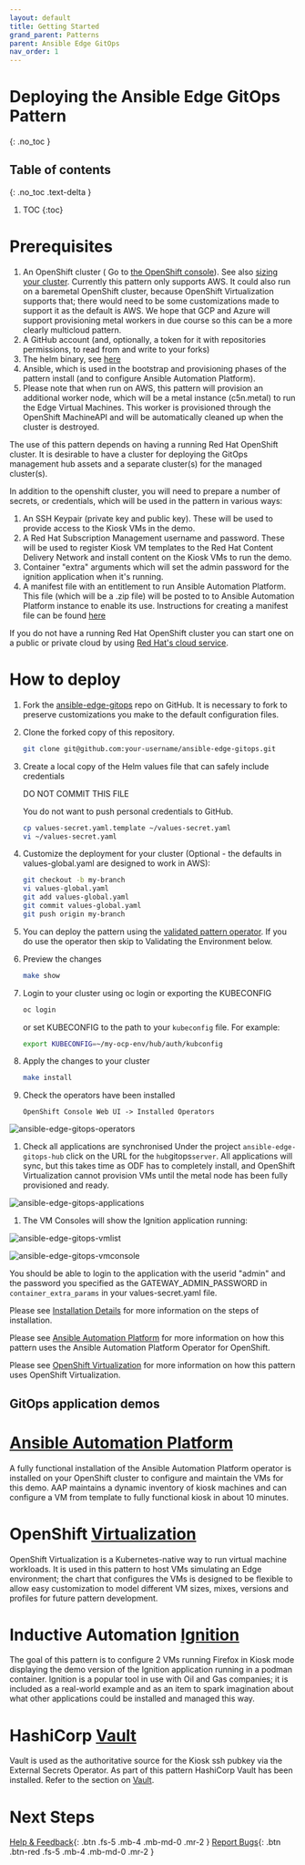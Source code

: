 ```yaml
---
layout: default
title: Getting Started
grand_parent: Patterns
parent: Ansible Edge GitOps
nav_order: 1
---
```


# Deploying the Ansible Edge GitOps Pattern

{: .no_toc }

## Table of contents

{: .no_toc .text-delta }

1. TOC
{:toc}

# Prerequisites

1. An OpenShift cluster ( Go to [the OpenShift console](https://console.redhat.com/openshift/create)). See also [sizing your cluster](../cluster-sizing). Currently this pattern only supports AWS. It could also run on a baremetal OpenShift cluster, because OpenShift Virtualization supports that; there would need to be some customizations made to support it as the default is AWS. We hope that GCP and Azure will support provisioning metal workers in due course so this can be a more clearly multicloud pattern.
1. A GitHub account (and, optionally, a token for it with repositories permissions, to read from and write to your forks)
1. The helm binary, see [here](https://helm.sh/docs/intro/install/)
1. Ansible, which is used in the bootstrap and provisioning phases of the pattern install (and to configure Ansible Automation Platform).
1. Please note that when run on AWS, this pattern will provision an additional worker node, which will be a metal instance (c5n.metal) to run the Edge Virtual Machines. This worker is provisioned through the OpenShift MachineAPI and will be automatically cleaned up when the cluster is destroyed.

The use of this pattern depends on having a running Red Hat
OpenShift cluster. It is desirable to have a cluster for deploying the GitOps
management hub assets and a separate cluster(s) for the managed cluster(s).

In addition to the openshift cluster, you will need to prepare a number of secrets, or credentials, which will be used
in the pattern in various ways:

1. An SSH Keypair (private key and public key).  These will be used to provide access to the Kiosk VMs in the demo.
1. A Red Hat Subscription Management username and password. These will be used to register Kiosk VM templates to the Red Hat Content Delivery Network and install content on the Kiosk VMs to run the demo.
1. Container "extra" arguments which will set the admin password for the ignition application when it's running.
1. A manifest file with an entitlement to run Ansible Automation Platform. This file (which will be a .zip file) will be posted to to Ansible Automation Platform instance to enable its use.  Instructions for creating a manifest file can be found [here](https://www.redhat.com/en/blog/how-create-and-use-red-hat-satellite-manifest)

If you do not have a running Red Hat OpenShift cluster you can start one on a
public or private cloud by using [Red Hat's cloud
service](https://console.redhat.com/openshift/create).

# How to deploy

1. Fork the [ansible-edge-gitops](https://github.com/hybrid-cloud-patterns/ansible-edge-gitops) repo on GitHub.  It is necessary to fork to preserve customizations you make to the default configuration files.

1. Clone the forked copy of this repository.

    ```sh
    git clone git@github.com:your-username/ansible-edge-gitops.git
    ```

1. Create a local copy of the Helm values file that can safely include credentials

    DO NOT COMMIT THIS FILE

    You do not want to push personal credentials to GitHub.

    ```sh
    cp values-secret.yaml.template ~/values-secret.yaml
    vi ~/values-secret.yaml
    ```

1. Customize the deployment for your cluster (Optional - the defaults in values-global.yaml are designed to work in AWS):

   ```sh
   git checkout -b my-branch
   vi values-global.yaml
   git add values-global.yaml
   git commit values-global.yaml
   git push origin my-branch
   ```

1. You can deploy the pattern using the [validated pattern operator](/infrastructure/using-validated-pattern-operator/). If you do use the operator then skip to Validating the Environment below.

1. Preview the changes

    ```sh
    make show
    ```

1. Login to your cluster using oc login or exporting the KUBECONFIG

    ```sh
    oc login
    ```

    or set KUBECONFIG to the path to your `kubeconfig` file. For example:

    ```sh
    export KUBECONFIG=~/my-ocp-env/hub/auth/kubconfig
    ```

1. Apply the changes to your cluster

    ```sh
    make install
    ```

1. Check the operators have been installed

    ```text
    OpenShift Console Web UI -> Installed Operators
    ```

![ansible-edge-gitops-operators](/images/ansible-edge-gitops/aeg-operators.png "Ansible Edge GitOps Operators")

1. Check all applications are synchronised
    Under the project `ansible-edge-gitops-hub` click on the URL for the `hub`gitops`server`. All applications will sync, but this takes time as ODF has to completely install, and OpenShift Virtualization cannot provision VMs until the metal node has been fully provisioned and ready.

![ansible-edge-gitops-applications](/images/ansible-edge-gitops/aeg-applications.png "Ansible Edge GitOps Operators")

1. The VM Consoles will show the Ignition application running:

![ansible-edge-gitops-vmlist](/images/ansible-edge-gitops/aeg-openshift-vm-screen.png "Ansible Edge GitOps VM List")

![ansible-edge-gitops-vmconsole](/images/ansible-edge-gitops/aeg-openshift-vm-console.png "Ansible Edge GitOps VM Console")

You should be able to login to the application with the userid "admin" and the password you specified as the GATEWAY_ADMIN_PASSWORD in `container_extra_params` in your values-secret.yaml file.

Please see [Installation Details](/ansible-edge-gitops/installation-details/) for more information on the steps of installation.

Please see [Ansible Automation Platform](/ansible-edge-gitops/ansible-automation-platform/) for more information on how this pattern uses the Ansible Automation Platform Operator for OpenShift.

Please see [OpenShift Virtualization](/ansible-edge-gitops/openshift-virtualization/) for more information on how this pattern uses OpenShift Virtualization.

## GitOps application demos


# [Ansible Automation Platform](https://www.redhat.com/en/technologies/management/ansible)

A fully functional installation of the Ansible Automation Platform operator is installed on your OpenShift cluster to configure and maintain the VMs for this demo. AAP maintains a dynamic inventory of kiosk machines and can configure a VM from template to fully functional kiosk in about 10 minutes.

# OpenShift [Virtualization](https://docs.openshift.com/container-platform/4.10/virt/about-virt.html)

OpenShift Virtualization is a Kubernetes-native way to run virtual machine workloads. It is used in this pattern to host VMs simulating an Edge environment; the chart that configures the VMs is designed to be flexible to allow easy customization to model different VM sizes, mixes, versions and profiles for future pattern development.

# Inductive Automation [Ignition](https://inductiveautomation.com/)

The goal of this pattern is to configure 2 VMs running Firefox in Kiosk mode displaying the demo version of the Ignition application running in a podman container. Ignition is a popular tool in use with Oil and Gas companies; it is included as a real-world example and as an item to spark imagination about what other applications could be installed and managed this way.

# HashiCorp [Vault](https://www.vaultproject.io/)

Vault is used as the authoritative source for the Kiosk ssh pubkey via the External Secrets Operator.
As part of this pattern HashiCorp Vault has been installed. Refer to the section on [Vault](https://hybrid-cloud-patterns.io/secrets/vault/).

# Next Steps

[Help & Feedback](https://groups.google.com/g/hybrid-cloud-patterns){: .btn .fs-5 .mb-4 .mb-md-0 .mr-2 }
[Report Bugs](https://github.com/hybrid-cloud-patterns/ansible-edge-gitops/issues){: .btn .btn-red .fs-5 .mb-4 .mb-md-0 .mr-2 }
